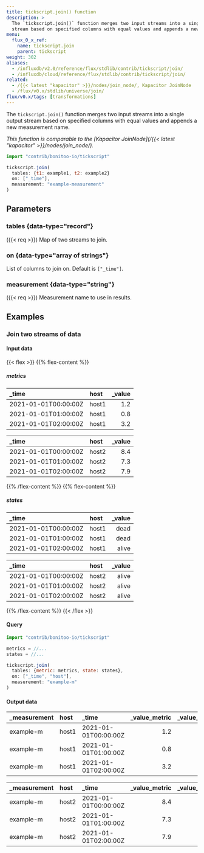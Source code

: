```yaml
---
title: tickscript.join() function
description: >
  The `tickscript.join()` function merges two input streams into a single output
  stream based on specified columns with equal values and appends a new measurement name.
menu:
  flux_0_x_ref:
    name: tickscript.join
    parent: tickscript
weight: 302
aliases:
  - /influxdb/v2.0/reference/flux/stdlib/contrib/tickscript/join/
  - /influxdb/cloud/reference/flux/stdlib/contrib/tickscript/join/
related:
  - /{{< latest "kapacitor" >}}/nodes/join_node/, Kapacitor JoinNode
  - /flux/v0.x/stdlib/universe/join/
flux/v0.x/tags: [transformations]
---
```


The `tickscript.join()` function merges two input streams into a single output
stream based on specified columns with equal values and appends a new measurement name.

_This function is comparable to the [Kapacitor JoinNode](/{{< latest "kapacitor" >}}/nodes/join_node/)._

```js
import "contrib/bonitoo-io/tickscript"

tickscript.join(
  tables: {t1: example1, t2: example2}
  on: ["_time"],
  measurement: "example-measurement"
)
```

## Parameters

### tables {data-type="record"}
({{< req >}})
Map of two streams to join.

### on {data-type="array of strings"}
List of columns to join on.
Default is `["_time"]`.

### measurement {data-type="string"}
({{< req >}})
Measurement name to use in results.

## Examples

### Join two streams of data

#### Input data

{{< flex >}}
{{% flex-content %}}
##### metrics
| _time                | host  | _value |
|:-----                |:----  | ------:|
| 2021-01-01T00:00:00Z | host1 | 1.2    |
| 2021-01-01T01:00:00Z | host1 | 0.8    |
| 2021-01-01T02:00:00Z | host1 | 3.2    |

| _time                | host  | _value |
|:-----                |:----  | ------:|
| 2021-01-01T00:00:00Z | host2 | 8.4    |
| 2021-01-01T01:00:00Z | host2 | 7.3    |
| 2021-01-01T02:00:00Z | host2 | 7.9    |
{{% /flex-content %}}
{{% flex-content %}}
##### states
| _time                | host  | _value |
|:-----                |:----  | ------:|
| 2021-01-01T00:00:00Z | host1 | dead   |
| 2021-01-01T01:00:00Z | host1 | dead   |
| 2021-01-01T02:00:00Z | host1 | alive  |

| _time                | host  | _value |
|:-----                |:----  | ------:|
| 2021-01-01T00:00:00Z | host2 | alive  |
| 2021-01-01T01:00:00Z | host2 | alive  |
| 2021-01-01T02:00:00Z | host2 | alive  |
{{% /flex-content %}}
{{< /flex >}}

#### Query
```js
import "contrib/bonitoo-io/tickscript"

metrics = //...
states = //...

tickscript.join(
  tables: {metric: metrics, state: states},
  on: ["_time", "host"],
  measurement: "example-m"
)
```

#### Output data

| _measurement | host  | _time                | _value_metric | _value_state |
|:------------ |:----  |:-----                | -------------:| ------------:|
| example-m    | host1 | 2021-01-01T00:00:00Z | 1.2           | dead         |
| example-m    | host1 | 2021-01-01T01:00:00Z | 0.8           | dead         |
| example-m    | host1 | 2021-01-01T02:00:00Z | 3.2           | alive        |

| _measurement | host  | _time                | _value_metric | _value_state |
|:------------ |:----  |:-----                | -------------:| ------------:|
| example-m    | host2 | 2021-01-01T00:00:00Z | 8.4           | alive        |
| example-m    | host2 | 2021-01-01T01:00:00Z | 7.3           | alive        |
| example-m    | host2 | 2021-01-01T02:00:00Z | 7.9           | alive        |
